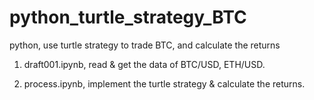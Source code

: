 # python_turtle_strategy_BTC
python, use turtle strategy to trade BTC, and calculate the returns

1. draft001.ipynb, read & get the data of BTC/USD, ETH/USD.

2. process.ipynb, implement the turtle strategy & calculate the returns.


